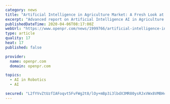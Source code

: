 ```yaml
---
category: news
title: "Artificial Intelligence in Agriculture Market: A Fresh Look at Momentum Gained by Key & Emerging Players"
excerpt: "Advanced report on Artificial Intelligence AI in Agriculture Market Added by offers details on current and future growth trends pertaining to the business besides information on myriad regions across the geographical landscape of the Artificial Intelligence AI"
publishedDateTime: 2020-04-06T08:17:00Z
webUrl: "https://www.openpr.com/news/1999766/artificial-intelligence-in-agriculture-market-a-fresh-look"
type: article
quality: 17
heat: 17
published: false

provider:
  name: openpr.com
  domain: openpr.com

topics:
  - AI in Robotics
  - AI

secured: "L2fYVvZtUzfIAFoqvt5FvFWg2t8/lOy+mBp3i3lbdX3MR80ysRJxVWx8VMBHcW6wDRkmp4vCLVn/bKTbFEh/R3SqnAqwNK0x/OpG/kJ5oUr6o3LaibFhXJ6q8hG41CXkrEib3Y7DmUSmtk6KcQpBuV9ZJ5d1WiwNuzbqasleEw6oOjWOuCwNR/RWDFtjl0Hxd0ic+35xu0gGitz0sADnQL3Fu7fIxlcEG6R3h7hz3V9fQKA3QTcKblhxDNL1PeDAuDjIbpoOGi1548S4wk/2NvPT83z22nrzPgYYlwcDFTKUt5cLa70KR9jk3VBDr4GQq78wF9QNr0S/ZPwduQYITg+moG9FYIpJTrAPaYDOlmcr1xMjkmsOEVxUPim7fWUbWhJSM13g4kzlBzILtg50SwJfjJKCoi4Eiqf2Jd8TRlWg2SRW1BARMzO0jZp0zqF8BOPNz+A1SAbr4yaUOLp+mzWADw3yFioWCnuG0CuZELc=;QZWk2JHGcsYmZ5+F2VtJrQ=="
---
```


